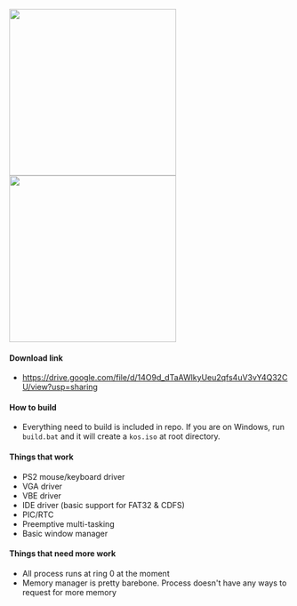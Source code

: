<img height="300" src="https://i.imgur.com/AKzAEAK.png" />   <img height="300" src="https://i.imgur.com/HkhQRig.png" />

#### Download link
- https://drive.google.com/file/d/14O9d_dTaAWlkyUeu2qfs4uV3vY4Q32CU/view?usp=sharing

#### How to build
- Everything need to build is included in repo. If you are on Windows, run `build.bat` and it will create a `kos.iso` at root directory.

#### Things that work
- PS2 mouse/keyboard driver
- VGA driver
- VBE driver
- IDE driver (basic support for FAT32 & CDFS)
- PIC/RTC
- Preemptive multi-tasking
- Basic window manager

#### Things that need more work
- All process runs at ring 0 at the moment
- Memory manager is pretty barebone. Process doesn't have any ways to request for more memory
